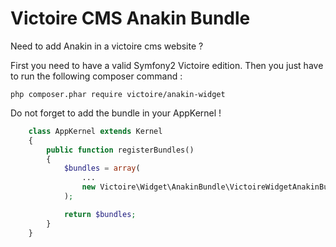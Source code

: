 Victoire CMS Anakin Bundle
============

Need to add Anakin in a victoire cms website ?

First you need to have a valid Symfony2 Victoire edition.
Then you just have to run the following composer command :

    php composer.phar require victoire/anakin-widget

Do not forget to add the bundle in your AppKernel !

```php
    class AppKernel extends Kernel
    {
        public function registerBundles()
        {
            $bundles = array(
                ...
                new Victoire\Widget\AnakinBundle\VictoireWidgetAnakinBundle(),
            );

            return $bundles;
        }
    }
```

